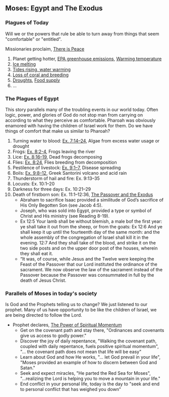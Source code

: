 ## Moses: Egypt and The Exodus

### Plagues of Today
Will we or the powers that rule be able to turn away from things that seem "comfortable" or "entitled".  

Missionaries proclaim, [There is Peace](https://youtu.be/x0kki9l02KM)

1. Planet getting hotter, [EPA greenhouse emissions](https://www.epa.gov/greenvehicles/greenhouse-gas-emissions-typical-passenger-vehicle), [Warming temperature](https://www.climate.gov/news-features/understanding-climate/climate-change-global-temperature#:~:text=Earth's%20temperature%20has%20risen%20by,land%20areas%20were%20record%20warm.)
2. [Ice melting](https://www.worldwildlife.org/pages/six-ways-loss-of-arctic-ice-impacts-everyone#:~:text=Polar%20ice%20caps%20are%20melting,declined%20by%20a%20stunning%2095%25.)
3. [Tides rising, water warming](https://climate.nasa.gov/climate_resources/199/rising-tides-understanding-sea-level-rise/)
4. [Loss of coral and breeding](https://www.iucn.org/resources/issues-briefs/ocean-warming#:~:text=The%20ocean%20absorbs%20most%20of,for%20marine%20fishes%20and%20mammals.)
5. [Droughts](https://climate.nasa.gov/news/3117/drought-makes-its-home-on-the-range/#:~:text=Drought%E2%80%94a%20year%20with%20a,the%20American%20west%20on%20record.), [Food supply](https://climatechange.chicago.gov/climate-impacts/climate-impacts-agriculture-and-food-supply#:~:text=Climate%20change%20can%20disrupt%20food,result%20in%20reduced%20agricultural%20productivity.)
6. ...


### The Plagues of Egypt
This story parallels many of the troubling events in our world today.  Often logic, power, and glories of God do not stop man from carrying on according to what they perceive as comfortable.  Pharoah was obviously enamored with having the children of Israel work for them.  Do we have things of comfort that make us similar to Pharoah?

1. Turning water to blood: [Ex. 7:14–24](https://abn.churchofjesuschrist.org/study/scriptures/ot/ex/7.14-24?lang=eng#p13), Algae from excess water usage or drought
2. Frogs: [Ex. 8:2-4](https://abn.churchofjesuschrist.org/study/scriptures/ot/ex/8.2-4?lang=eng#p1), Frogs leaving the river
3. Lice: [Ex. 8:16–19](https://abn.churchofjesuschrist.org/study/scriptures/ot/ex/8.16-19?lang=eng#p15), Dead frogs decomposing
4. Flies: [Ex. 8:24](https://abn.churchofjesuschrist.org/study/scriptures/ot/ex/8.24?lang=eng#p23), Flies breeding from decomposition
5. Pestilence of livestock: [Ex. 9:1–7](https://abn.churchofjesuschrist.org/study/scriptures/ot/ex/9.3-7?lang=eng#p2), Disease spreading
6. Boils: [Ex. 9:8–12](https://abn.churchofjesuschrist.org/study/scriptures/ot/ex/9.8-12?lang=eng#p7), Greek Santorini volcano and acid rain
7. Thunderstorm of hail and fire: Ex. 9:13–35
8. Locusts: Ex. 10:1–20
9. Darkness for three days: Ex. 10:21–29
10. Death of firstborn son: Ex. 11:1–12:36, [The Passover and the Exodus](https://www.churchofjesuschrist.org/study/manual/old-testament-student-manual-genesis-2-samuel/exodus-11-19-the-passover-and-the-exodus?lang=eng)
    * Abraham to sacrifice Isaac provided a similitude of God’s sacrifice of His Only Begotten Son (see Jacob 4:5). 
    * Joseph, who was sold into Egypt, provided a type or symbol of Christ and His ministry (see Reading 8-19). 
    * Ex 12:5 Your lamb shall be without blemish, a male bof the first year: ye shall take it out from the sheep, or from the goats: Ex 12:6 And ye shall keep it up until the fourteenth day of the same month: and the whole assembly of the congregation of Israel shall kill it in the evening. 12:7 And they shall take of the blood, and strike it on the two side posts and on the upper door post of the houses, wherein they shall eat it.
    * “It was, of course, while Jesus and the Twelve were keeping the Feast of the Passover that our Lord instituted the ordinance of the sacrament.  We now observe the law of the sacrament instead of the Passover because the Passover was consummated in full by the death of Jesus Christ.


### Parallels of Moses in today's society
Is God and the Prophets telling us to change? We just listened to our prophet.  Many of us have opportunity to be like the children of Israel, we are being directed to follow the Lord.

* Prophet declares, [The Power of Spiritual Momentum](https://www.churchofjesuschrist.org/study/general-conference/2022/04/47nelson?lang=eng)
    * Get on the covenant path and stay there, "Ordinances and covenants give us access to godly power."
    * Discover the joy of daily repentance, "Walking the covenant path, coupled with daily repentance, fuels positive spiritual momentum", "... the covenant path does not mean that life will be easy"
    * Learn about God and how He works, "... let God prevail in your life", "Moses provided an example of how to discern between God and Satan."
    * Seek and expect miracles, "He parted the Red Sea for Moses", "...realizing the Lord is helping you to move a mountain in your life."
    * End conflict in your personal life, today is the day to "seek and end to personal conflict that has weighed you down"
